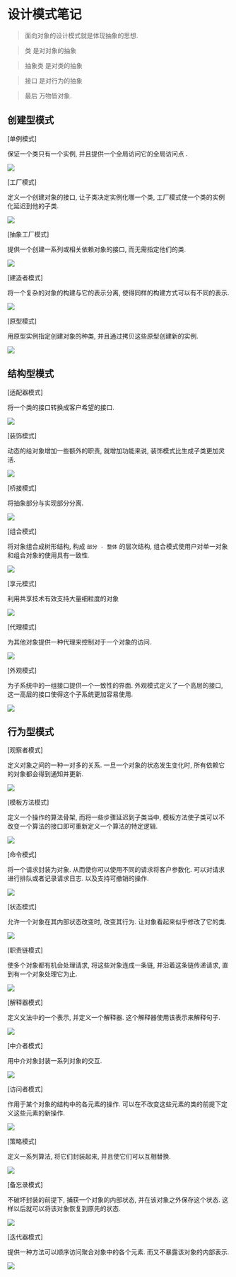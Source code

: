 # 设计模式笔记

>面向对象的设计模式就是体现抽象的思想. 

>类 是对对象的抽象

>抽象类 是对类的抽象

>接口 是对行为的抽象

> 最后 万物皆对象.

## 创建型模式

[单例模式]

保证一个类只有一个实例, 并且提供一个全局访问它的全局访问点  .

![](https://img2018.cnblogs.com/blog/1216080/201904/1216080-20190423163842722-1824227924.png)


[工厂模式]

定义一个创建对象的接口, 让子类决定实例化哪一个类, 工厂模式使一个类的实例化延迟到他的子类.

![](https://img2018.cnblogs.com/blog/1216080/201904/1216080-20190423163648461-1443441613.png)


[抽象工厂模式]

提供一个创建一系列或相关依赖对象的接口, 而无需指定他们的类.

![](https://img2018.cnblogs.com/blog/1216080/201904/1216080-20190423163101995-1557902698.png)

[建造者模式]

将一个复杂的对象的构建与它的表示分离, 使得同样的构建方式可以有不同的表示.

![](https://img2018.cnblogs.com/blog/1216080/201904/1216080-20190423163242276-1279931724.png)


[原型模式]

用原型实例指定创建对象的种类, 并且通过拷贝这些原型创建新的实例.

![](https://img2018.cnblogs.com/blog/1216080/201904/1216080-20190423163743430-2139516134.png)


## 结构型模式

[适配器模式]

将一个类的接口转换成客户希望的接口.

![](https://img2018.cnblogs.com/blog/1216080/201904/1216080-20190423164709785-1488373893.png)


[装饰模式]

动态的给对象增加一些额外的职责, 就增加功能来说, 装饰模式比生成子类更加灵活. 

![](https://img2018.cnblogs.com/blog/1216080/201904/1216080-20190423165028475-1727361506.png)


[桥接模式]

将抽象部分与实现部分分离. 

![](https://img2018.cnblogs.com/blog/1216080/201904/1216080-20190423164753077-1200054192.png)


[组合模式]

将对象组合成树形结构, 构成 `部分 - 整体` 的层次结构, 组合模式使用户对单一对象和组合对象的使用具有一致性. 

![](https://img2018.cnblogs.com/blog/1216080/201904/1216080-20190423164920191-1301786052.png)


[享元模式]

利用共享技术有效支持大量细粒度的对象

![](https://img2018.cnblogs.com/blog/1216080/201904/1216080-20190423165238107-1565990827.png)


[代理模式]

为其他对象提供一种代理来控制对于一个对象的访问.

![](https://img2018.cnblogs.com/blog/1216080/201904/1216080-20190423165319153-962944758.png)


[外观模式]

为子系统中的一组接口提供一个一致性的界面. 外观模式定义了一个高层的接口, 这一高层的接口使得这个子系统更加容易使用.

![](https://img2018.cnblogs.com/blog/1216080/201904/1216080-20190423165147152-870406857.png)



## 行为型模式

[观察者模式]

定义对象之间的一种一对多的关系. 一旦一个对象的状态发生变化时, 所有依赖它的对象都会得到通知并更新.

![](https://img2018.cnblogs.com/blog/1216080/201904/1216080-20190423170046711-258554224.png)

[模板方法模式]

定义一个操作的算法骨架, 而将一些步骤延迟到子类当中, 模板方法使子类可以不改变一个算法的接口即可重新定义一个算法的特定逻辑.

![](https://img2018.cnblogs.com/blog/1216080/201904/1216080-20190423170220784-95869496.png)


[命令模式]

将一个请求封装为对象. 从而使你可以使用不同的请求将客户参数化.  可以对请求进行排队或者记录请求日志. 以及支持可撤销的操作.

![](https://img2018.cnblogs.com/blog/1216080/201904/1216080-20190423170421183-182184438.png)


[状态模式]

允许一个对象在其内部状态改变时, 改变其行为. 让对象看起来似乎修改了它的类.

![](https://img2018.cnblogs.com/blog/1216080/201904/1216080-20190423181854786-600678809.png)

[职责链模式]

使多个对象都有机会处理请求, 将这些对象连成一条链, 并沿着这条链传递请求, 直到有一个对象处理它为止. 

![](https://img2018.cnblogs.com/blog/1216080/201904/1216080-20190423182013524-99539487.png)

[解释器模式]

定义文法中的一个表示, 并定义一个解释器. 这个解释器使用该表示来解释句子.

![](https://img2018.cnblogs.com/blog/1216080/201904/1216080-20190423182903826-367868632.png)

[中介者模式]

用中介对象封装一系列对象的交互. 

![](https://img2018.cnblogs.com/blog/1216080/201904/1216080-20190423182940075-1664005298.png)

[访问者模式]

作用于某个对象的结构中的各元素的操作. 可以在不改变这些元素的类的前提下定义这些元素的新操作.

![](https://img2018.cnblogs.com/blog/1216080/201904/1216080-20190423183051897-1692105029.png)

[策略模式]

定义一系列算法, 将它们封装起来, 并且使它们可以互相替换.

![](https://img2018.cnblogs.com/blog/1216080/201904/1216080-20190423183138892-521249203.png)

[备忘录模式]

不破坏封装的前提下, 捕获一个对象的内部状态, 并在该对象之外保存这个状态. 这样以后就可以将该对象恢复到原先的状态.

![](https://img2018.cnblogs.com/blog/1216080/201904/1216080-20190423183255476-784464498.png)

[迭代器模式]

提供一种方法可以顺序访问聚合对象中的各个元素. 而又不暴露该对象的内部表示.

![](https://img2018.cnblogs.com/blog/1216080/201904/1216080-20190423183336732-477319621.png)

